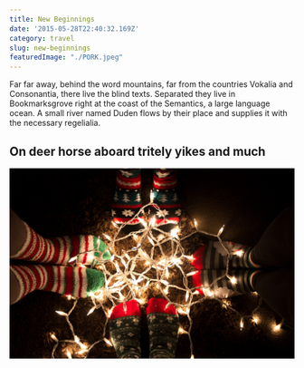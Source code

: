 ```yaml
---
title: New Beginnings
date: '2015-05-28T22:40:32.169Z'
category: travel
slug: new-beginnings
featuredImage: "./PORK.jpeg"
---
```


Far far away, behind the word mountains, far from the countries Vokalia and
Consonantia, there live the blind texts. Separated they live in Bookmarksgrove
right at the coast of the Semantics, a large language ocean. A small river named
Duden flows by their place and supplies it with the necessary regelialia.

## On deer horse aboard tritely yikes and much

![Chinese Salty Egg](./PORK.jpeg)